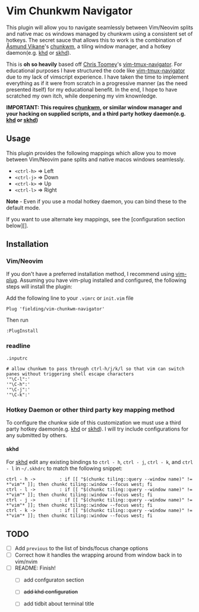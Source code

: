 Vim Chunkwm Navigator
==================

This plugin will allow you to navigate seamlessly between Vim/Neovim splits and
native mac os windows managed by chunkwm using a consistent set of hotkeys. The
secret sauce that allows this to work is the combination of [Åsmund Vikane][]'s
[chunkwm][], a tiling window manager, and a hotkey daemon(e.g. [khd][] or
[skhd][]).

This is **oh so heavily** based off [Chris Toomey][]'s [vim-tmux-navigator][].
For educational purposes I have structured the code like [vim-tmux-navigator][]
due to my lack of vimscript experience. I have taken the time to implement
everything as if it were from scratch in a progressive manner (as the need
presented itself) for my educational benefit. In the end, I hope to have
scratched my own itch, while deepening my vim knownledge.

**IMPORTANT: This requires [chunkwm][], or similar window manager and your
hacking on supplied scripts, and a third party hotkey daemon(e.g. [khd][] or
[skhd][])**

Usage
-----

This plugin provides the following mappings which allow you to move between
Vim/Neovim pane splits and native macos windows seamlessly.

- `<ctrl-h>` => Left
- `<ctrl-j>` => Down
- `<ctrl-k>` => Up
- `<ctrl-l>` => Right

**Note** - Even if you use a modal hotkey daemon, you can bind these to the
default mode.

If you want to use alternate key mappings, see the [configuration section
below][].

Installation
------------

### Vim/Neovim

If you don't have a preferred installation method, I recommend using [vim-plug][].
Assuming you have vim-plug installed and configured, the following steps will
install the plugin:

Add the following line to your `.vimrc` or `init.vim` file

``` vim
Plug 'fielding/vim-chunkwm-navigator'
```

Then run

```
:PlugInstall
```

### readline

`.inputrc`

```
# allow chunkwm to pass through ctrl-h/j/k/l so that vim can switch panes without triggering shell escape characters
'"\C-l":'
'"\C-h":'
'"\C-j":'
'"\C-k":'
```

### Hotkey Daemon or other third party key mapping method

To configure the chunkw side of this customization we must use a third party
hotkey daemon(e.g. [khd][] or [skhd][]). I will try include configurations for
any submitted by others.

#### skhd

For [skhd][] edit any existing bindings to `ctrl - h`, `ctrl - j`, `ctrl -
k`, and `ctrl - l` in `~/.skhdrc` to match the following snippet:

``` skhdrc
ctrl - h ->         : if [[ "$(chunkc tiling::query --window name)" != *"vim"* ]]; then chunkc tiling::window --focus west; fi
ctrl - l ->         : if [[ "$(chunkc tiling::query --window name)" != *"vim"* ]]; then chunkc tiling::window --focus west; fi
ctrl - j ->         : if [[ "$(chunkc tiling::query --window name)" != *"vim"* ]]; then chunkc tiling::window --focus west; fi
ctrl - k ->         : if [[ "$(chunkc tiling::query --window name)" != *"vim"* ]]; then chunkc tiling::window --focus west; fi
```

TODO
----

- [ ] Add `previous` to the list of binds/focus change options
- [ ] Correct how it handles the wrapping around from window back in to vim/nvim
- [ ] README: Finish!
  - [ ] add confguraton section
  - [ ] ~~add khd configuration~~
  - [ ] add tidbit about terminal title


[Chris Toomey]: https://github.com/christoomey
[vim-tmux-navigator]: https://github.com/christoomey/vim-tmux-navigator
[Åsmund Vikane]: https://github.com/koekeishiya
[chunkwm]: https://github.com/koekeishiya/chunkwm
[khd]:https://github.com/koekeishiya/khd
[skhd]: https://github.com/koekeishiya/skhd
[vim-plug]: https://github.com/junegunn/vim-plug